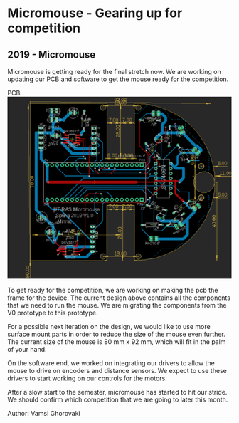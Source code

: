 # Micromouse - Gearing up for competition
## 2019 - Micromouse

Micromouse is getting ready for the final stretch now. We are working on updating our PCB and software to get the mouse ready for the competition.

PCB:
![PCB Design](/src/_posts//blog/2019-04-05-micromouse/pcb.png)

To get ready for the competition, we are working on making the pcb the frame for the device. The current design above contains all the components that we need to run the mouse. We are migrating the components from the V0 prototype to this prototype.

For a possible next iteration on the design, we would like to use more surface mount parts in order to reduce the size of the mouse even further. The current size of the mouse is 80 mm x 92 mm, which will fit in the palm of your hand.

On the software end, we worked on integrating our drivers to allow the mouse to drive on encoders and distance sensors. We expect to use these drivers to start working on our controls for the motors.

After a slow start to the semester, micromouse has started to hit our stride. We should confirm which competition that we are going to later this month.

Author: Vamsi Ghorovaki
